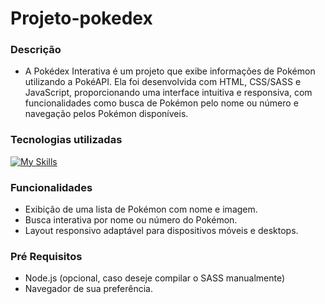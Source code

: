 # Projeto-pokedex
### Descrição
- A Pokédex Interativa é um projeto que exibe informações de Pokémon utilizando a PokéAPI. Ela foi desenvolvida com HTML, CSS/SASS e JavaScript, proporcionando uma interface intuitiva e responsiva, com funcionalidades como busca de Pokémon pelo nome ou número e navegação pelos Pokémon disponíveis.
### Tecnologias utilizadas
[![My Skills](https://skillicons.dev/icons?i=html,css,sass,javascript)](https://skillicons.dev)
### Funcionalidades
- Exibição de uma lista de Pokémon com nome e imagem.
- Busca interativa por nome ou número do Pokémon.
- Layout responsivo adaptável para dispositivos móveis e desktops.
### Pré Requisitos
- Node.js (opcional, caso deseje compilar o SASS manualmente)
- Navegador de sua preferência.
